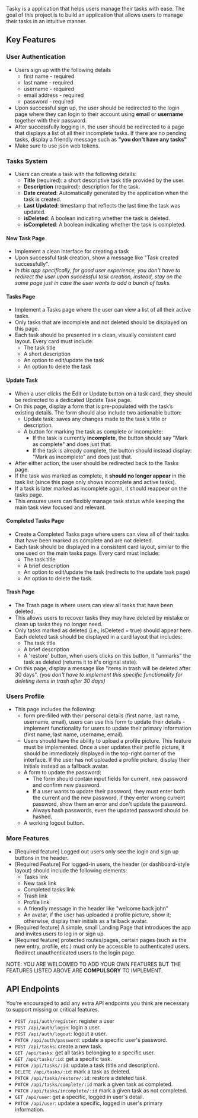 Tasky is a application that helps users manage their tasks with ease. The goal of this project is to build an application that allows users to manage their tasks in an intuitive manner.

## Key Features
### User Authentication
- Users sign up with the following details
    - first name - required
    - last name - required
    - username - required
    - email address - required
    - password - required
- Upon successful sign up, the user should be redirected to the login page where they can login to their account using **email** or **username** together with their password.
- After successfully logging in, the user should be redirected to a page that displays a list of all their incomplete tasks. If there are no pending tasks, display a friendly message such as **"you don't have any tasks"**
- Make sure to use json web tokens.

### Tasks System
- Users can create a task with the following details:
    - **Title** (required): a short descriptive task title provided by the user.
    - **Description** (required): description for the task.
    - **Date created**: Automatically generated by the application when the task is created.
    - **Last Updated**: timestamp that reflects the last time the task was updated.
    - **isDeleted**: A boolean indicating whether the task is deleted.
    - **isCompleted**: A boolean indicating whether the task is completed.
#### New Task Page
- Implement a clean interface for creating a task
- Upon successful task creation, show a message like "Task created successfully".
- _In this app specifically, for good user experience, you don't have to redirect the user upon successful task creation, instead, stay on the same page just in case the user wants to add a bunch of tasks._

#### Tasks Page
- Implement a Tasks page where the user can view a list of all their active tasks.
- Only tasks that are incomplete and not deleted should be displayed on this page. 
- Each task should be presented in a clean, visually consistent card layout. Every card must include:
    - The task title
    - A short description
    - An option to edit/update the task
    - An option to delete the task

#### Update Task
- When a user clicks the Edit or Update button on a task card, they should be redirected to a dedicated Update Task page.
- On this page, display a form that is pre-populated with the task’s existing details. The form should also include two actionable button:
    - Update task: saves any changes made to the task's title or description.
    - A button for marking the task as complete or incomplete:
      - If the task is currently **incomplete**, the button should say "Mark as complete" and does just that.
      - If the task is already complete, the button should instead display: "Mark as incomplete" and does just that.
- After either action, the user should be redirected back to the Tasks page.
- If the task was marked as complete, it **should no longer appear** in the task list (since this page only shows incomplete and active tasks).
- If a task is later marked as incomplete again, it should reappear on the tasks page.
- This ensures users can flexibly manage task status while keeping the main task view focused and relevant.

#### Completed Tasks Page
- Create a Completed Tasks page where users can view all of their tasks that have been marked as complete and are not deleted.
- Each task should be displayed in a consistent card layout, similar to the one used on the main tasks page. Every card must include:
    - The task title
    - A brief description
    - An option to edit/update the task (redirects to the update task page)
    - An option to delete the task.

#### Trash Page
- The Trash page is where users can view all tasks that have been deleted.
- This allows users to recover tasks they may have deleted by mistake or clean up tasks they no longer need.
- Only tasks marked as deleted (i.e., isDeleted = true) should appear here. Each deleted task should be displayed in a card layout that includes:
    - The task title
    - A brief description
    - A 'restore' button, when users clicks on this button, it "unmarks" the task as deleted (returns it to it's original state).
- On this page, display a message like "items in trash will be deleted after 30 days". _(you don't have to implement this specific functionality for deleting items in trash after 30 days)_

### Users Profile
- This page includes the following:
    - form pre-filled with their personal details (first name, last name, username, email), users can use this form to update their details - implement functionality for users to update their primary information (first name, last name, username, email).
    - Users should have the ability to upload a profile picture. This feature must be implemented. Once a user updates their profile picture, it should be immediately displayed in the top-right corner of the interface. If the user has not uploaded a profile picture, display their initials instead as a fallback avatar.
    - A form to update the password:
        - The form should contain input fields for current, new password and confirm new password.
        - If a user wants to update their password, they must enter both the current and the new password, if they enter wrong current password, show them an error and don't update the password.
        - Always hash passwords, even the updated password should be hashed.
    - A working logout button.

### More Features
- [Required feature] Logged out users only see the login and sign up buttons in the header.
- [Required Feature] For logged-in users, the header (or dashboard-style layout) should include the following elements:
  - Tasks link
  - New task link
  - Completed tasks link
  - Trash link
  - Profile link
  - A friendly message in the header like "welcome back john"
  - An avatar, if the user has uploaded a profile picture, show it; otherwise, display their initials as a fallback avatar.
- [Required feature] A simple, small Landing Page that introduces the app and invites users to log in or sign up.
- [Required feature] protected routes/pages, certain pages (such as the new entry, profile, etc.) must only be accessible to authenticated users. Redirect unauthenticated users to the login page.

NOTE: YOU ARE WELCOMED TO ADD YOUR OWN FEATURES BUT THE FEATURES LISTED ABOVE ARE **COMPULSORY** TO IMPLEMENT.

## API Endpoints
You're encouraged to add any extra API endpoints you think are necessary to support missing or critical features.
- `POST /api/auth/register`: register a user
- `POST /api/auth/login`: login a user.
- `POST /api/auth/logout`: logout a user.
- `PATCH /api/auth/password`: update a specific user's password.
- `POST /api/tasks`: create a new task.
- `GET /api/tasks`: get all tasks belonging to a specific user.
- `GET /api/tasks/:id`: get a specific task.
- `PATCH /api/tasks/:id`: update a task (title and description).
- `DELETE /api/tasks/:id`: mark a task as deleted.
- `PATCH /api/tasks/restore/:id`: restore a deleted task.
- `PATCH /api/tasks/complete/:id` mark a given task as completed.
- `PATCH /api/tasks/incomplete/:id` mark a given task as not completed.
- `GET /api/user`: get a specific, logged in user's detail.
- `PATCH /api/user`: update a specific, logged in user's primary information.
